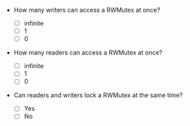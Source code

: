 - How many writers can access a RWMutex at once?

    - [ ] infinite
    - [ ] 1
    - [ ] 0

- How many readers can access a RWMutex at once?

    - [ ] infinite
    - [ ] 1
    - [ ] 0

- Can readers and writers lock a RWMutex at the same time?

    - [ ] Yes
    - [ ] No
